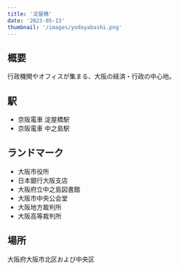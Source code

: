 ```yaml
---
title: '淀屋橋'
date: '2023-05-13'
thumbnail: '/images/yodoyabashi.png'
---
```


## 概要
行政機関やオフィスが集まる、大阪の経済・行政の中心地。

## 駅
- 京阪電車 淀屋橋駅
- 京阪電車 中之島駅

## ランドマーク
- 大阪市役所
- 日本銀行大阪支店
- 大阪府立中之島図書館
- 大阪市中央公会堂
- 大阪地方裁判所
- 大阪高等裁判所

## 場所
大阪府大阪市北区および中央区